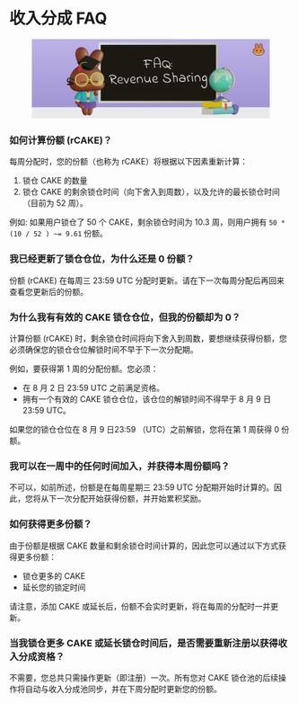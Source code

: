 # 收入分成 FAQ

<figure><img src="../../.gitbook/assets/image (220).png" alt=""><figcaption></figcaption></figure>

### 如何计算份额 (rCAKE)？&#x20;

每周分配时，您的份额（也称为 rCAKE）将根据以下因素重新计算：&#x20;

1. 锁仓 CAKE 的数量&#x20;
2. 锁仓 CAKE 的剩余锁仓时间（向下舍入到周数），以及允许的最长锁仓时间（目前为 52 周）。&#x20;

例如: 如果用户锁仓了 50 个 CAKE，剩余锁仓时间为 10.3 周，则用户拥有 `50 * (10 / 52 ) ~= 9.61` 份额。&#x20;

### 我已经更新了锁仓仓位，为什么还是 0 份额？

&#x20;份额 (rCAKE) 在每周三 23:59 UTC 分配时更新。请在下一次每周分配后再回来查看您更新后的份额。&#x20;

### 为什么我有有效的  CAKE 锁仓仓位，但我的份额却为 0？&#x20;

计算份额 (rCAKE) 时，剩余锁仓时间将向下舍入到周数，要想继续获得份额，您必须确保您的锁仓仓位解锁时间不早于下一次分配期。&#x20;

例如，要获得第 1 周的分配份额。您必须：

* 在 8 月 2 日 23:59 UTC 之前满足资格。&#x20;
* 拥有一个有效的 CAKE 锁仓仓位，该仓位的解锁时间不得早于 8 月 9 日 23:59 UTC。&#x20;

&#x20;如果您的锁仓仓位在 8 月 9 日23:59 （UTC）之前解锁，您将在第 1 周获得 0 份额。&#x20;

### 我可以在一周中的任何时间加入，并获得本周份额吗？&#x20;

不可以，如前所述，份额是在每周星期三 23:59 UTC 分配期开始时计算的。因此，您将从下一次分配开始获得份额，并开始累积奖励。&#x20;

### 如何获得更多份额？&#x20;

由于份额是根据 CAKE 数量和剩余锁仓时间计算的，因此您可以通过以下方式获得更多份额：&#x20;

* 锁仓更多的 CAKE
* 延长您的锁定时间

&#x20;请注意，添加 CAKE 或延长后，份额不会实时更新，将在每周的分配时一并更新。&#x20;

### 当我锁仓更多 CAKE 或延长锁仓时间后，是否需要重新注册以获得收入分成资格？&#x20;

不需要，您总共只需操作更新（即注册）一次。所有您对 CAKE 锁仓池的后续操作将自动与收入分成池同步，并在下周分配时更新您的份额。

